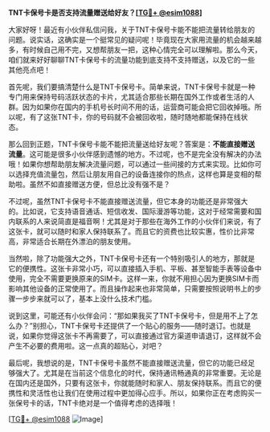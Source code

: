 **TNT卡保号卡是否支持流量赠送给好友？[[TG💪+ @esim1088](https://t.me/s/esim1088)]**

大家好呀！最近有小伙伴私信问我，关于TNT卡保号卡能不能把流量转给朋友的问题。说实话，这确实是一个挺常见的疑问呢！毕竟现在大家用流量的机会越来越多，有时候自己用不完，又想帮朋友一把，这种心情完全可以理解啦。那么今天，咱们就来好好聊聊TNT卡保号卡的流量功能到底支持不支持赠送，以及它的一些其他亮点吧！

首先呢，我们要搞清楚什么是TNT卡保号卡。简单来说，TNT卡保号卡就是一种专门用来保持号码活跃状态的卡片，尤其适合那些长期在国外工作或者生活的人群。因为如果你在国内的手机号长时间不用的话，运营商可能会把它回收掉哦。所以呢，有了这张TNT卡，你的号码就不会被回收啦，随时随地都能保持在线状态。

那么回到正题，TNT卡保号卡能不能把流量送给好友呢？答案是：**不能直接赠送流量**。这可能是很多小伙伴感到遗憾的地方。不过呢，也不是完全没有解决的办法哦！如果你想帮助朋友解决流量问题，可以通过一些间接的方式来实现。比如你可以选择充值流量包，然后让朋友用自己的设备连接你的热点，这样也算是变相的帮助啦。虽然不如直接赠送方便，但总比没有强不是？

不过呢，虽然TNT卡保号卡不能直接赠送流量，但它本身的功能还是非常强大的。比如说，它支持语音通话、短信收发、国际漫游等功能，这对于经常需要和国内联系的人来说简直是福音啊！尤其是对于那些在海外工作的小伙伴们来说，有了这张卡，就可以随时和家人保持联系了。而且它的资费也比较实惠，性价比非常高，非常适合长期在外漂泊的朋友使用。

当然啦，除了功能强大之外，TNT卡保号卡还有一个特别吸引人的地方，那就是它的便携性。这张卡非常小巧，可以直接插入手机、平板、甚至智能手表等设备中使用，完全不需要更换原来的SIM卡。这样一来，你就不用担心因为更换SIM卡而影响其他设备的正常使用了。而且操作起来也非常简单，只需要按照说明书上的步骤一步步来就可以了，基本上没什么技术门槛。

说到这里，可能还有小伙伴会问：“那如果我买了TNT卡保号卡，但是用不上了怎么办？”别担心，TNT卡保号卡还提供了一个贴心的服务——随时退订。也就是说，如果你觉得这张卡不再需要了，可以直接通过官方渠道申请退订，这样就不会产生不必要的费用啦。这一点真的超贴心，对吧？

最后呢，我想说的是，TNT卡保号卡虽然不能直接赠送流量，但它的功能已经足够强大了。尤其是在当前这个信息化的时代，保持通讯畅通真的非常重要。无论是在国内还是国外，只要有这张卡，你就能随时和家人、朋友保持联系。而且它的便携性和灵活性也让我们在使用过程中更加得心应手。所以，如果你正在考虑购买一张保号卡的话，TNT卡绝对是一个值得考虑的选择哦！

[[TG💪+ @esim1088](https://t.me/s/esim1088) ![Image](https://i.postimg.cc/4NQfJmqS/Snipaste-2025-05-13-00-14-12.png)]